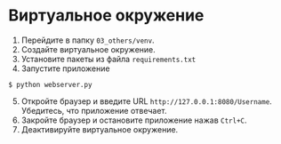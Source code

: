 
# Виртуальное окружение

1. Перейдите в папку `03_others/venv`.
2. Создайте виртуальное окружение.
3. Установите пакеты из файла `requirements.txt`
4. Запустите приложение

```console
$ python webserver.py
```

5. Откройте браузер и введите URL `http://127.0.0.1:8080/Username`. Убедитесь, что приложение отвечает.
6. Закройте браузер и остановите приложение нажав `Ctrl+C`.
7. Деактивируйте виртуальное окружение.
